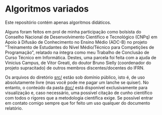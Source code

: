# Algoritmos variados

Este repositório contém apenas algoritmos didáticos.

Alguns foram feitos em prol de minha participação como bolsista do Conselho Nacional de Desenvolvimento Científico e Tecnológico (CNPq) em Apoio à Difusão de Conhecimento no Ensino Médio (ADC-B) no projeto "Treinamento de Estudantes do Nível Médio/Técnico para Competições de Programação", relatado na íntegra como meu Trabalho de Conclusão de Curso Técnico em Informática. Destes, uma parcela foi feita com a ajuda de Vinicius Campus, de Vitor Greati, do doutor Bruno Sielly (coordenador do projeto supracitado) de outros membros discentes/docentes do IFRN.

Os arquivos do diretório <a href="src/">src/</a> estão sob domínio público, isto é, de uso absolutamente livre (mas você pode me pagar um lanche se quiser). No entanto, o conteúdo da pasta <a href="doc/">doc/</a> está disponível exclusivamente para visualização e, caso necessário, uma possivel citação de cunho científico com todos o rigores que a metodologia científica exige. Se possível entrar em contato comigo sempre que for feito um uso qualquer do documento relatório.
